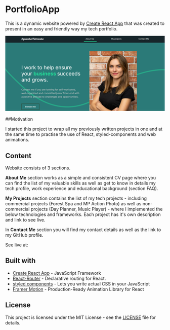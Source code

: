 # PortfolioApp 

This is a dynamic website powered by [Create React App](https://github.com/facebook/create-react-app) that was created to present in an easy and friendly way my tech portfolio. 

![portfolio_app_screen](./src/img/readmephoto.png)

##Motivation

I started this project to wrap all my previously written projects in one and at the same time to practise the use of React, styled-components and web animations.

## Content

Website consists of 3 sections. 

**About Me** section works as a simple and consistent CV page where you can find the list of my valuable skills as well as get to know in details my tech profile, work experience and educational background (section FAQ). 
 
**My Projects** section contains the list of my tech projects - including commercial projects (Forest Spa and MP Action Photo) as well as non-commercial projects (Day Planner, Music Player) - where I implemented the below technologies and frameworks. Each project has it's own description and link to see live. 
 
In **Contact Me** section you will find my contact details as well as the link to my GitHub profile. 

See live at: 

## Built with

- [Create React App](https://github.com/facebook/create-react-app) - JavaScript Framework
- [React-Router](https://github.com/ReactTraining/react-router) - Declarative routing for React.
- [styled components](https://github.com/styled-components/styled-components) - Lets you write actual CSS in your JavaScript
- [Framer Motion](https://www.framer.com/motion/) - Production-Ready Animation Library for React

## License

This project is licensed under the MIT License - see the [LICENSE](LICENSE) file for details.